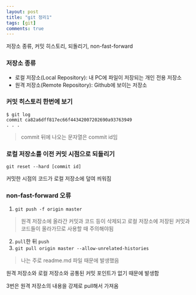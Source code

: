 ```yaml
---
layout: post
title: "git 정리1"
tags: [git]
comments: true
---
```


저장소 종류, 커밋 히스토리, 되돌리기, non-fast-forward 
<!--more-->

### 저장소 종류

* 로컬 저장소(Local Repository): 내 PC에 파일이 저장되는 개인 전용 저장소
* 원격 저장소(Remote Repository):  Github에 보이는 저장소

### 커밋 히스토리 한번에 보기

``` 
$ git log
commit ca82a6dff817ec66f44342007202690a93763949
. . . 
```

> commit 뒤에 나오는 문자열은 commit id임

### 로컬 저장소를 이전 커밋 시점으로 되돌리기

```
git reset --hard [commit id]
```

커밋한 시점의 코드가 로컬 저장소에 덮여 씌워짐

### non-fast-forward 오류

1.  ```git push -f origin master```

> 원격 저장소에 올라간 커밋과 코드 등이 삭제되고 로컬 저장소에 저장된 커밋과 코드들이 올라가므로 사용할 때 주의해야됨

2. ```pull```한 뒤 ```push``` 
3. ```git pull origin master --allow-unrelated-histories```

> 나는 주로 readme.md 파일 때문에 발생했음

원격 저장소와 로컬 저장소와 공통된 커밋 포인트가 없기 때문에 발생함

3번은 원격 저장소의 내용을 강제로 pull해서 가져옴